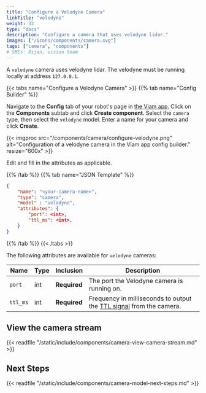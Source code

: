 ```yaml
---
title: "Configure a Velodyne Camera"
linkTitle: "velodyne"
weight: 32
type: "docs"
description: "Configure a camera that uses velodyne lidar."
images: ["/icons/components/camera.svg"]
tags: ["camera", "components"]
# SMEs: Bijan, vision team
---
```


A `velodyne` camera uses velodyne lidar.
The velodyne must be running locally at address `127.0.0.1`.

{{< tabs name="Configure a Velodyne Camera" >}}
{{% tab name="Config Builder" %}}

Navigate to the **Config** tab of your robot's page in [the Viam app](https://app.viam.com).
Click on the **Components** subtab and click **Create component**.
Select the `camera` type, then select the `velodyne` model.
Enter a name for your camera and click **Create**.

{{< imgproc src="/components/camera/configure-velodyne.png" alt="Configuration of a velodyne camera in the Viam app config builder." resize="600x" >}}

Edit and fill in the attributes as applicable.

{{% /tab %}}
{{% tab name="JSON Template" %}}

```json {class="line-numbers linkable-line-numbers"}
{
    "name": "<your-camera-name>",
    "type": "camera",
    "model" : "velodyne",
    "attributes": {
        "port": <int>,
        "ttl_ms": <int>,
    }
}
```

{{% /tab %}}
{{< /tabs >}}

The following attributes are available for `velodyne` cameras:

| Name | Type | Inclusion | Description |
| ---- | ---- | --------- | ----------- |
| `port` | int | **Required** | The port the Velodyne camera is running on. |
| `ttl_ms` | int | **Required** | Frequency in milliseconds to output the [TTL signal](https://en.wikipedia.org/wiki/Transistor%E2%80%93transistor_logic) from the camera. |

## View the camera stream

{{< readfile "/static/include/components/camera-view-camera-stream.md" >}}

## Next Steps

{{< readfile "/static/include/components/camera-model-next-steps.md" >}}
